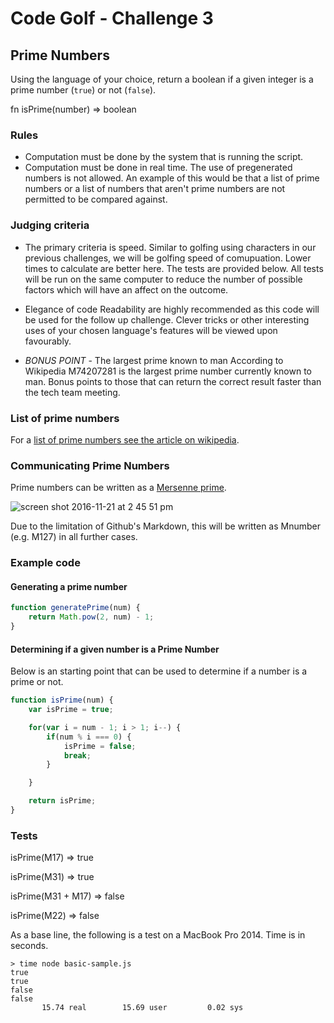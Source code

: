 # Code Golf - Challenge 3

## Prime Numbers

Using the language of your choice, return a boolean if a given integer is a prime number (`true`) or not (`false`).

fn isPrime(number) => boolean

### Rules

- Computation must be done by the system that is running the script.
- Computation must be done in real time. The use of pregenerated numbers is not allowed. An example of this would be that a list of prime numbers or a list of numbers that aren't prime numbers are not permitted to be compared against.

### Judging criteria

- The primary criteria is speed.
Similar to golfing using characters in our previous challenges, we will be golfing speed of comupuation. Lower times to calculate are better here. The tests are provided below.
All tests will be run on the same computer to reduce the number of possible factors which will have an affect on the outcome.

- Elegance of code
Readability are highly recommended as this code will be used for the follow up challenge.
Clever tricks or other interesting uses of your chosen language's features will be viewed upon favourably.

- *BONUS POINT* - The largest prime known to man
According to Wikipedia M74207281 is the largest prime number currently known to man. Bonus points to those that can return the correct result faster than the tech team meeting.

### List of prime numbers
For a [list of prime numbers see the article on wikipedia](https://en.wikipedia.org/wiki/Largest_known_prime_number).

### Communicating Prime Numbers

Prime numbers can be written as a [Mersenne prime](https://en.wikipedia.org/wiki/Mersenne_prime).

![screen shot 2016-11-21 at 2 45 51 pm](https://cloud.githubusercontent.com/assets/133069/20470085/5749a4ec-aff9-11e6-8071-9354212c992d.png)

Due to the limitation of Github's Markdown, this will be written as Mnumber (e.g. M127) in all further cases.

### Example code

#### Generating a prime number

```javascript
function generatePrime(num) {
    return Math.pow(2, num) - 1;
}
```

#### Determining if a given number is a Prime Number

Below is an starting point that can be used to determine if a number is a prime or not.

```javascript
function isPrime(num) {
    var isPrime = true;

    for(var i = num - 1; i > 1; i--) {
        if(num % i === 0) {
            isPrime = false;
            break;
        }

    }

    return isPrime;
}
```

### Tests

isPrime(M17) => true

isPrime(M31) => true

isPrime(M31 + M17) => false

isPrime(M22) => false


As a base line, the following is a test on a MacBook Pro 2014. Time is in seconds.

```
> time node basic-sample.js
true
true
false
false
       15.74 real        15.69 user         0.02 sys
```
